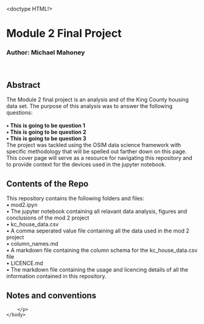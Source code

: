<doctype HTML!>
    <head>
        <title>Module 2 Overview</title>
    </head>
    <body>
        <h1>Module 2 Final Project</h1>
        <h3>Author: Michael Mahoney</h3>
        <br>
        <h2>Abstract</h2>
        <p>
            The Module 2 final project is an analysis and of the King County housing data set. The purpose of this analysis was to answer
            the following questions:
            <br>
            <br>
                <strong>• This is going to be question 1</strong>
            <br>
                <strong>• This is going to be question 2</strong>
            <br>
                <strong>• This is going to be question 3</strong>
            <br>
            The project was tackled using the OSIM data science framework with specific methodology that will be spelled out farther down on this page. This cover page will serve as a resource for navigating this repository and to provide context for the devices used in the jupyter notebook. 
        </p>
        <h2>Contents of the Repo</h2>
        <p>
            This repository contains the following folders and files:
            <br>
                • mod2.ipyn
            <br>
                    • The jupyter notebook containing all relavant data analysis, figures and conclusions of the mod 2 project
            <br>
                • kc_house_data.csv
            <br>
                    • A comma seperated value file containing all the data used in the mod 2 project
            <br>
                • column_names.md
            <br>
                    • A markdown file containing the column schema for the kc_house_data.csv file
            <br>
                • LICENCE.md
            <br>
                    • The markdown file containing the usage and licencing details of all the information contained in this repository.
        </p>
        <h2>Notes and conventions</h2>
        <p>
            
        </p>
    </body>
    